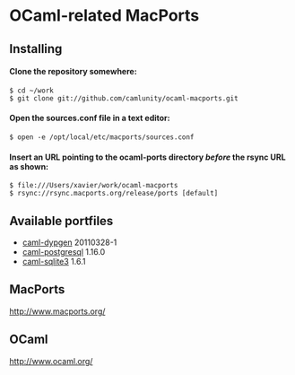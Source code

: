 OCaml-related MacPorts
======================

Installing
----------

#### Clone the repository somewhere:

    $ cd ~/work
    $ git clone git://github.com/camlunity/ocaml-macports.git

#### Open the sources.conf file in a text editor:

    $ open -e /opt/local/etc/macports/sources.conf

#### Insert an URL pointing to the ocaml-ports directory *before* the rsync URL as shown:

    $ file:///Users/xavier/work/ocaml-macports
    $ rsync://rsync.macports.org/release/ports [default]

Available portfiles
-------------------

 * [caml-dypgen][] 20110328-1
 * [caml-postgresql][] 1.16.0
 * [caml-sqlite3][] 1.6.1

[caml-dypgen]: http://dypgen.free.fr/
[caml-postgresql]: http://www.ocaml.info/home/ocaml_sources.html
[caml-sqlite3]: http://www.ocaml.info/home/ocaml_sources.html

MacPorts
--------

http://www.macports.org/

OCaml
-----

http://www.ocaml.org/
